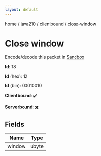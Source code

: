```yaml
---
layout: default
---
```


[home](/)  /  [java210](/protocol/java210)  /  [clientbound](/protocol/java210/clientbound)  /  close-window

# Close window

Encode/decode this packet in [Sandbox](../../../sandbox/java210#Clientbound.CloseWindow)

**Id**: 18

**Id** (hex): 12

**Id** (bin): 00010010

**Clientbound**: ✔️

**Serverbound**: ✖️

## Fields

Name | Type
---|---
window | ubyte
